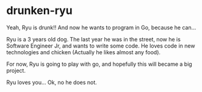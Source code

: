 # drunken-ryu

Yeah, Ryu is drunk!! And now he wants to program in Go, because 
he can...

Ryu is a 3 years old dog. The last year he was in the street, now
he is Software Engineer Jr, and wants to write some code. He loves
code in new technologies and chicken (Actually he likes almost 
any food).

For now, Ryu is going to play with go, and hopefully this will
became a big project.

Ryu loves you... Ok, no he does not. 